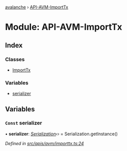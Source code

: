 [avalanche](../README.md) › [API-AVM-ImportTx](api_avm_importtx.md)

# Module: API-AVM-ImportTx

## Index

### Classes

* [ImportTx](../classes/api_avm_importtx.importtx.md)

### Variables

* [serializer](api_avm_importtx.md#const-serializer)

## Variables

### `Const` serializer

• **serializer**: *[Serialization](../classes/utils_serialization.serialization.md)‹›* = Serialization.getInstance()

*Defined in [src/apis/avm/importtx.ts:24](https://github.com/ava-labs/avalanchejs/blob/40de7e6/src/apis/avm/importtx.ts#L24)*
